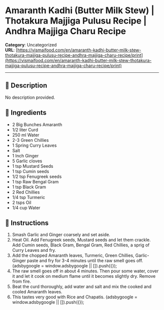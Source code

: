 # Amaranth Kadhi (Butter Milk Stew) | Thotakura Majjiga Pulusu Recipe | Andhra Majjiga Charu Recipe

**Category**: Uncategorized  
**URL**: [https://vismaifood.com/en/amaranth-kadhi-butter-milk-stew-thotakura-majjiga-pulusu-recipe-andhra-majjiga-charu-recipe/print](https://vismaifood.com/en/amaranth-kadhi-butter-milk-stew-thotakura-majjiga-pulusu-recipe-andhra-majjiga-charu-recipe/print)  


---

## 📝 Description
No description provided.



## 🧂 Ingredients
- 2 Big Bunches Amaranth
- 1/2 liter Curd
- 250 ml Water
- 2-3 Green Chillies
- 1 Spring Curry Leaves
- Salt
- 1 Inch Ginger
- 5 Garlic cloves
- 1 tsp Mustard Seeds
- 1 tsp Cumin seeds
- 1/2 tsp Fenugreek seeds
- 1 tsp Raw Bengal Gram
- 1 tsp Black Gram
- 2 Red Chillies
- 1/4 tsp Turmeric
- 2 tsps Oil
- 1/4 cup Water

## 🍳 Instructions
1. Smash Garlic and Ginger coarsely and set aside.
2. Heat Oil. Add Fenugreek seeds, Mustard seeds and let them crackle. Add Cumin seeds, Black Gram, Bengal Gram, Red Chillies, a sprig of Curry Leaves and fry.
3. Add the chopped Amaranth leaves, Turmeric, Green Chillies, Garlic-Ginger paste and fry for 3-4 minutes until the raw smell goes off. (adsbygoogle = window.adsbygoogle || []).push({});
4. The raw smell goes off in about 4 minutes. Then pour some water, cover it and let it cook on medium flame until it becomes slightly dry. Remove from fire.
5. Beat the curd thoroughly, add water and salt and mix the cooked and cooled Amaranth leaves.
6. This tastes very good with Rice and Chapatis. (adsbygoogle = window.adsbygoogle || []).push({});



